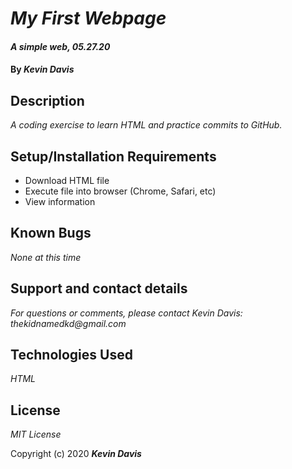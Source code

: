 # _My First Webpage_

#### _A simple web, 05.27.20_

#### By _**Kevin Davis**_

## Description

_A coding exercise to learn HTML and practice commits to GitHub._

## Setup/Installation Requirements

* Download HTML file
* Execute file into browser (Chrome, Safari, etc)
* View information

## Known Bugs

_None at this time_

## Support and contact details

_For questions or comments, please contact Kevin Davis: thekidnamedkd@gmail.com_

## Technologies Used

_HTML_

## License

*MIT License*

Copyright (c) 2020 **_Kevin Davis_**